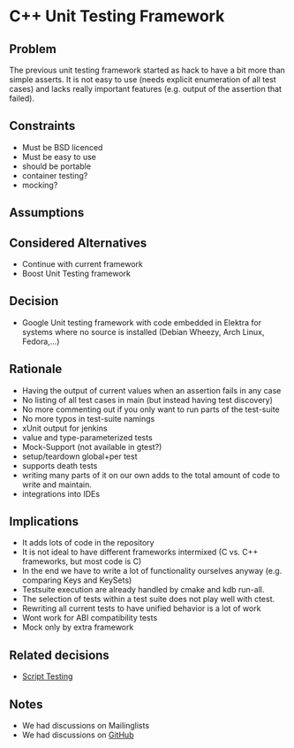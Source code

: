# C++ Unit Testing Framework

## Problem

The previous unit testing framework started as hack to have a bit more
than simple asserts. It is not easy to use (needs explicit enumeration
of all test cases) and lacks really important features (e.g. output of
the assertion that failed).

## Constraints

- Must be BSD licenced
- Must be easy to use
- should be portable
- container testing?
- mocking?

## Assumptions

## Considered Alternatives

- Continue with current framework
- Boost Unit Testing framework

## Decision

- Google Unit testing framework with code embedded in Elektra for
  systems where no source is installed (Debian Wheezy, Arch Linux,
  Fedora,...)

## Rationale

- Having the output of current values when an assertion fails in any case
- No listing of all test cases in main (but instead having test discovery)
- No more commenting out if you only want to run parts of the test-suite
- No more typos in test-suite namings
- xUnit output for jenkins
- value and type-parameterized tests
- Mock-Support (not available in gtest?)
- setup/teardown global+per test
- supports death tests
- writing many parts of it on our own adds to the total amount of code to write and maintain.
- integrations into IDEs

## Implications

- It adds lots of code in the repository
- It is not ideal to have different frameworks intermixed (C vs. C++ frameworks, but most code is C)
- In the end we have to write a lot of functionality ourselves anyway (e.g. comparing Keys and KeySets)
- Testsuite execution are already handled by cmake and kdb run-all.
- The selection of tests within a test suite does not play well with ctest.
- Rewriting all current tests to have unified behavior is a lot of work
- Wont work for ABI compatibility tests
- Mock only by extra framework

## Related decisions

- [Script Testing](script_testing.md)

## Notes

- We had discussions on Mailinglists
- We had discussions on [GitHub](https://github.com/ElektraInitiative/libelektra/pull/26)
